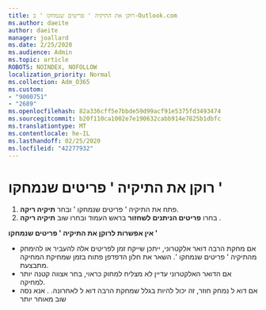 ```yaml
---
title: רוקן את התיקיה ' פריטים שנמחקו ' ב-Outlook.com
ms.author: daeite
author: daeite
manager: joallard
ms.date: 2/25/2020
ms.audience: Admin
ms.topic: article
ROBOTS: NOINDEX, NOFOLLOW
localization_priority: Normal
ms.collection: Adm_O365
ms.custom:
- "9000751"
- "2689"
ms.openlocfilehash: 82a336cff5e7bbde59d99acf91e5375fd3493474
ms.sourcegitcommit: b20f110ca1002e7e190632cabb914e7825b1dbfc
ms.translationtype: MT
ms.contentlocale: he-IL
ms.lasthandoff: 02/25/2020
ms.locfileid: "42277932"
---
```

# <a name="empty-the-deleted-items-folder"></a>רוקן את התיקיה ' פריטים שנמחקו '

1. פתח את התיקיה ' פריטים שנמחקו ' ובחר **תיקיה ריקה**.
2. בחרו **פריטים הניתנים לשחזור** בראש העמוד ובחרו שוב **תיקיה ריקה** .

**אין אפשרות לרוקן את התיקיה ' פריטים שנמחקו '**

- אם מחקת הרבה דואר אלקטרוני, ייתכן שייקח זמן לפריטים אלה להעביר או להימחק מהתיקיה ' פריטים שנמחקו '. השאר את חלון הדפדפן פתוח בזמן שמחיקת המחיקה מתבצעת.
- אם הדואר האלקטרוני עדיין לא מצליח למחוק כראוי, בחר אצווה קטנה יותר למחיקה.
- אם דוא ל נמחק חוזר, זה יכול להיות בגלל שמחקת הרבה דוא ל לאחרונה. . אנא נסה שוב מאוחר יותר